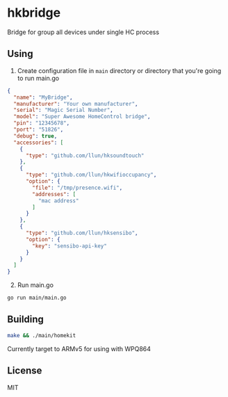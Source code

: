 # hkbridge

Bridge for group all devices under single HC process

## Using

1. Create configuration file in `main` directory or directory that you're going to run main.go
```json
{
  "name": "MyBridge",
  "manufacturer": "Your own manufacturer",
  "serial": "Magic Serial Number",
  "model": "Super Awesome HomeControl bridge",
  "pin": "12345678",
  "port": "51826",
  "debug": true,
  "accessories": [
    {
      "type": "github.com/llun/hksoundtouch"
    },
    {
      "type": "github.com/llun/hkwifioccupancy",
      "option": {
        "file": "/tmp/presence.wifi",
        "addresses": [
          "mac address"
        ]
      }
    },
    {
      "type": "github.com/llun/hksensibo",
      "option": {
        "key": "sensibo-api-key"
      }
    }
  ]
}

```
2. Run main.go
```sh
go run main/main.go
```

## Building

```sh
make && ./main/homekit
```

Currently target to ARMv5 for using with WPQ864

## License
MIT
